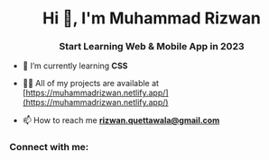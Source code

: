 <h1 align="center">Hi 👋, I'm Muhammad Rizwan</h1>
<h3 align="center">Start Learning Web & Mobile App in 2023</h3>

- 🌱 I’m currently learning **CSS**

- 👨‍💻 All of my projects are available at [https://muhammadrizwan.netlify.app/](https://muhammadrizwan.netlify.app/)

- 📫 How to reach me **rizwan.quettawala@gmail.com**

<h3 align="left">Connect with me:</h3>
<p align="left">
</p>

